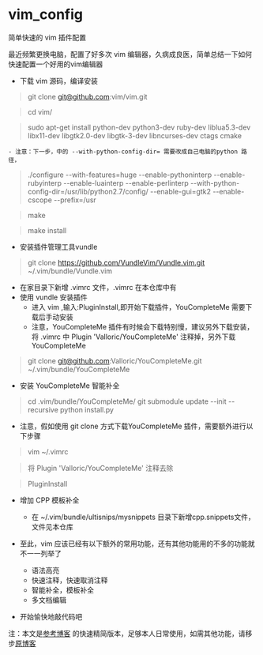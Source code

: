 # vim_config
简单快速的 vim 插件配置

最近频繁更换电脑，配置了好多次 vim 编辑器，久病成良医，简单总结一下如何快速配置一个好用的vim编辑器
- 下载 vim 源码，编译安装
> git clone git@github.com:vim/vim.git
    
> cd vim/
    
> sudo apt-get install python-dev python3-dev ruby-dev liblua5.3-dev libx11-dev libgtk2.0-dev libgtk-3-dev libncurses-dev ctags cmake
    
    - 注意：下一步，中的 --with-python-config-dir= 需要改成自己电脑的python 路径，
    
> ./configure --with-features=huge --enable-pythoninterp --enable-rubyinterp --enable-luainterp --enable-perlinterp --with-python-config-dir=/usr/lib/python2.7/config/ --enable-gui=gtk2 --enable-cscope --prefix=/usr
  
> make
    
> make install

- 安装插件管理工具vundle 

> git clone https://github.com/VundleVim/Vundle.vim.git ~/.vim/bundle/Vundle.vim

- 在家目录下新增 .vimrc 文件，.vimrc 在本仓库中有
- 使用 vundle 安装插件
    - 进入 vim ,输入:PluginInstall,即开始下载插件，YouCompleteMe 需要下载后手动安装
    - 注意，YouCompleteMe 插件有时候会下载特别慢，建议另外下载安装，将 .vimrc 中  Plugin 'Valloric/YouCompleteMe' 注释掉，另外下载 YouCompleteMe 

> git clone git@github.com:Valloric/YouCompleteMe.git ~/.vim/bundle/YouCompleteMe

- 安装 YouCompleteMe 智能补全

> cd  .vim/bundle/YouCompleteMe/
> git submodule update --init --recursive
> python install.py

- 注意，假如使用 git clone 方式下载YouCompleteMe 插件，需要额外进行以下步骤
> vim ~/.vimrc

> 将 Plugin 'Valloric/YouCompleteMe' 注释去除

> PluginInstall

- 增加 CPP 模板补全
    - 在 ~/.vim/bundle/ultisnips/mysnippets 目录下新增cpp.snippets文件，文件见本仓库

- 至此，vim 应该已经有以下额外的常用功能，还有其他功能用的不多的功能就不一一列举了
    - 语法高亮
    - 快速注释，快速取消注释
    - 智能补全，模板补全
    - 多文档编辑

- 开始愉快地敲代码吧

注：本文是[参考博客](https://github.com/yangyangwithgnu/use_vim_as_ide#5.2) 的快速精简版本，足够本人日常使用，如需其他功能，请移步[原博客](https://github.com/yangyangwithgnu/use_vim_as_ide#5.2)
